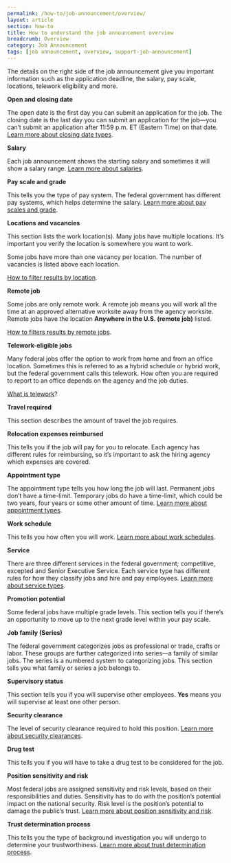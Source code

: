 ```yaml
---
permalink: /how-to/job-announcement/overview/
layout: article
section: how-to
title: How to understand the job announcement overview
breadcrumb: Overview
category: Job Announcement
tags: [job announcement, overview, support-job-announcement]
---
```

The details on the right side of the job announcement give you important information such as the application deadline, the salary, pay scale, locations, telework eligibility and more. 
 
**Open and closing date**

The open date is the first day you can submit an application for the job. The closing date is the last day you can submit an application for the job—you can’t submit an application after 11:59 p.m. ET (Eastern Time) on that date. [Learn more about closing date types](../closing-types/).

**Salary**

Each job announcement shows the starting salary and sometimes it will show a salary range. [Learn more about salaries](../../../working-in-government/pay-and-leave/).
 
**Pay scale and grade**

This tells you the type of pay system. The federal government has different pay systems, which helps determine the salary. [Learn more about pay scales and grade](../../../working-in-government/pay-and-leave/).

**Locations and vacancies**

This section lists the work location(s). Many jobs have multiple locations. It’s important you verify the location is somewhere you want to work. 

Some jobs have more than one vacancy per location. The number of vacancies is listed above each location. 

[How to filter results by location](https://www.usajobs.gov/Help/how-to/search/filters/location/).

**Remote job** 

Some jobs are only remote work. A remote job means you will work all the time at an approved alternative worksite away from the agency worksite. Remote jobs have the location **Anywhere in the U.S. (remote job)** listed. 

[How to filters results by remote jobs](https://www.usajobs.gov/Help/faq/job-announcement/remote/). 

**Telework-eligible jobs**

Many federal jobs offer the option to work from home and from an office location. Sometimes this is referred to as a hybrid schedule or hybrid work, but the federal government calls this telework. How often you are required to report to an office depends on the agency and the job duties. 

[What is telework](https://www.usajobs.gov/Help/faq/job-announcement/telework/)?

**Travel required**

This section describes the amount of travel the job requires. 

**Relocation expenses reimbursed**

This tells you if the job will pay for you to relocate. Each agency has different rules for reimbursing, so it’s important to ask the hiring agency which expenses are covered. 
  
**Appointment type**

The appointment type tells you how long the job will last. Permanent jobs don’t have a time-limit. Temporary jobs do have a time-limit, which could be two years, four years or some other amount of time. [Learn more about appointment types](../../../working-in-government/appointments/).

**Work schedule**

This tells you how often you will work. [Learn more about work schedules](../../../working-in-government/pay-and-leave/work-schedules/).

**Service**

There are three different services in the federal government; competitive, excepted and Senior Executive Service. Each service type has different rules for how they classify jobs and hire and pay employees. [Learn more about service types](../../../working-in-government/service/).
 
**Promotion potential**

Some federal jobs have multiple grade levels. This section tells you if there’s an opportunity to move up to the next grade level within your pay scale. 
 
**Job family (Series)** 

The federal government categorizes jobs as professional or trade, crafts or labor. These groups are further categorized into series—a family of similar jobs. The series is a numbered system to categorizing jobs. This section tells you what family or series a job belongs to. 

**Supervisory status**

This section tells you if you will supervise other employees. **Yes** means you will supervise at least one other person. 

**Security clearance**

The level of security clearance required to hold this position. [Learn more about security clearances](../../../faq/job-announcement/security-clearances/). 

**Drug test**

This tells you if you will have to take a drug test to be considered for the job. 

**Position sensitivity and risk**

Most federal jobs are assigned sensitivity and risk levels, based on their responsibilities and duties. Sensitivity has to do with the position’s potential impact on the national security. Risk level is the position’s potential to damage the public’s trust. [Learn more about position sensitivity and risk](../../../faq/job-announcement/security-clearances/). 

**Trust determination process** 

This tells you the type of background investigation you will undergo to determine your trustworthiness. [Learn more about trust determination process](../../../faq/job-announcement/security-clearances/). 






